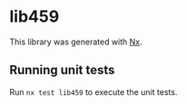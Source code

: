 # lib459

This library was generated with [Nx](https://nx.dev).

## Running unit tests

Run `nx test lib459` to execute the unit tests.
